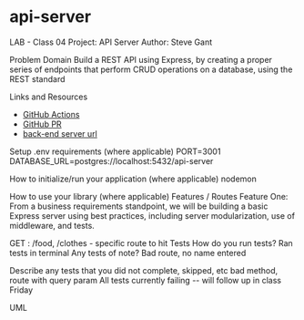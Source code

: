 # api-server

LAB - Class 04
Project: API Server
Author: Steve Gant

Problem Domain
Build a REST API using Express, by creating a proper series of endpoints that perform CRUD operations on a database, using the REST standard

Links and Resources
- [GitHub Actions](https://github.com/stevengant/api-server/actions)
- [GitHub PR](https://github.com/stevengant/api-server/pull/1)
- [back-end server url](https://stevegant-api-server.onrender.com)

Setup
.env requirements (where applicable)
PORT=3001
DATABASE_URL=postgres://localhost:5432/api-server

How to initialize/run your application (where applicable)
nodemon

How to use your library (where applicable)
Features / Routes
Feature One: From a business requirements standpoint, we will be building a basic Express server using best practices, including server modularization, use of middleware, and tests.

GET : /food, /clothes - specific route to hit
Tests
How do you run tests? Ran tests in terminal
Any tests of note? Bad route, no name entered

Describe any tests that you did not complete, skipped, etc
bad method, route with query param
All tests currently failing -- will follow up in class Friday

UML

